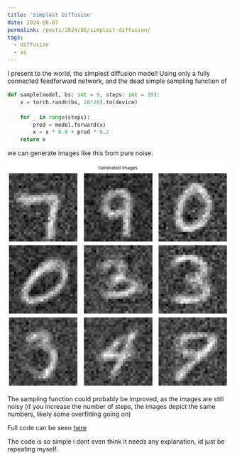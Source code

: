 ```yaml
---
title: 'Simplest Diffusion'
date: 2024-08-07
permalink: /posts/2024/08/simplest-diffusion/
tags:
  - diffusion
  - ai
---
```


I present to the world, the simplest diffusion model!
Using only a fully connected feedforward network, and the dead simple sampling function of

```python
def sample(model, bs: int = 9, steps: int = 10):
    x = torch.randn(bs, 28*28).to(device)

    for _ in range(steps):
        pred = model.forward(x)
        x = x * 0.8 + pred * 0.2
    return x
```

we can generate images like this from pure noise.

![generated samples](/_posts/images/2024-08-07-simplest-diffusion/generated_samples.png)

The sampling function could probably be improved, as the images are still noisy (if you increase the number of steps, the images depict the same numbers, likely some overfitting going on)


Full code can be seen [here](https://github.com/SwayStar123/simplest_diffusion/)

The code is so simple i dont even think it needs any explanation, id just be repeating myself.


